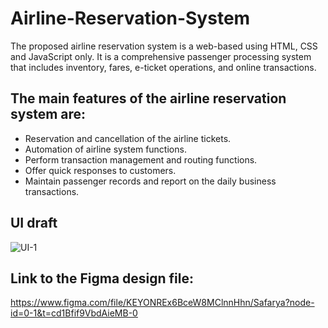 # Airline-Reservation-System
The proposed airline reservation system is a web-based using HTML, CSS and JavaScript only. 
It is a comprehensive passenger processing system that includes inventory, fares, e-ticket operations, and online transactions. 

## The main features of the airline reservation system are: 
* Reservation and cancellation of the airline tickets. 
* Automation of airline system functions. 
* Perform transaction management and routing functions. 
* Offer quick responses to customers. 
* Maintain passenger records and report on the daily business transactions.

## UI draft

![UI-1](https://user-images.githubusercontent.com/52225244/229899867-a8847719-848b-4f62-a785-1788bf204453.png)

## Link to the Figma design file:
https://www.figma.com/file/KEYONREx6BceW8MClnnHhn/Safarya?node-id=0-1&t=cd1Bfif9VbdAieMB-0
